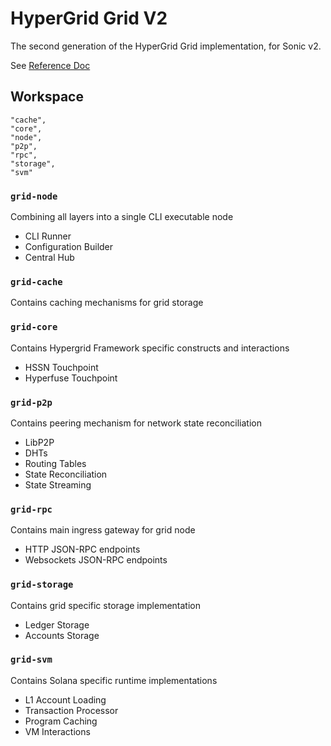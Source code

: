 # HyperGrid Grid V2

The second generation of the HyperGrid Grid implementation, for Sonic v2.

See [Reference Doc](https://docs.google.com/document/d/1G9ZxCjbIDAw0pImqVdXrJ4-tqjyMGFPWFifFaQgfDX8/edit?usp=sharing)

## Workspace

	"cache",
	"core",
	"node",
	"p2p",
	"rpc",
	"storage",
	"svm"

### `grid-node`
Combining all layers into a single CLI executable node
- CLI Runner
- Configuration Builder
- Central Hub 

### `grid-cache`
Contains caching mechanisms for grid storage

### `grid-core`
Contains Hypergrid Framework specific constructs and interactions
- HSSN Touchpoint
- Hyperfuse Touchpoint

### `grid-p2p`
Contains peering mechanism for network state reconciliation
- LibP2P
- DHTs
- Routing Tables
- State Reconciliation
- State Streaming

### `grid-rpc`
Contains main ingress gateway for grid node
- HTTP JSON-RPC endpoints
- Websockets JSON-RPC endpoints

### `grid-storage`
Contains grid specific storage implementation
- Ledger Storage
- Accounts Storage

### `grid-svm`
Contains Solana specific runtime implementations
- L1 Account Loading
- Transaction Processor
- Program Caching
- VM Interactions
